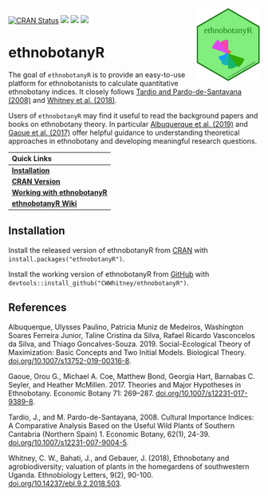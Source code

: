 
<img src="vignettes/ethnobotanyR.png" alt="ethnobotanyR logo" align="right" width = "25%" height="25%"/>

<!-- README.md is generated from README.Rmd. Please edit that file -->

<!-- badges: start -->

[![CRAN
Status](http://www.r-pkg.org/badges/version/ethnobotanyR?color=yellow)](https://cran.r-project.org/package=ethnobotanyR)
[![](http://cranlogs.r-pkg.org/badges/grand-total/ethnobotanyR?color=orange)](https://cran.r-project.org/package=ethnobotanyR)
[![](http://cranlogs.r-pkg.org/badges/ethnobotanyR?color=blue)](https://cran.r-project.org/package=ethnobotanyR)
[![](http://cranlogs.r-pkg.org/badges/last-week/ethnobotanyR?color=green)](https://cran.r-project.org/package=ethnobotanyR)
<!-- badges: end -->

# ethnobotanyR

The goal of `ethnobotanyR` is to provide an easy-to-use platform for
ethnobotanists to calculate quantitative ethnobotany indices. It closely
follows [Tardio and Pardo-de-Santayana
(2008)](\(doi.org/10.1007/s12231-007-9004-5\)) and [Whitney et
al. (2018)](doi.org/10.14237/ebl.9.2.2018.503).

Users of `ethnobotanyR` may find it useful to read the background papers
and books on ethnobotany theory. In particular [Albuquerque et
al. (2019)](doi.org/10.1007/s13752-019-00316-8) and [Gaoue et
al. (2017)](doi.org/10.1007/s12231-017-9389-8) offer helpful guidance
to understanding theoretical approaches in ethnobotany and developing
meaningful
research questions.

<!-- Links: start -->

| Quick Links                                                                                                                                               |
| :-------------------------------------------------------------------------------------------------------------------------------------------------------- |
| [**Installation**](https://github.com/CWWhitney/ethnobotanyR#Installation)                                                                                |
| [**CRAN Version**](https://cran.r-project.org/package=ethnobotanyR)                                                                                       |
| [**Working with ethnobotanyR**](http://htmlpreview.github.io/?https://github.com/CWWhitney/ethnobotanyR/blob/master/vignettes/ethnobotanyr_vignette.html) |
| [**ethnobotanyR Wiki**](https://github.com/CWWhitney/ethnobotanyR/wiki)                                                                                   |

<!-- Links: end -->

## Installation

Install the released version of ethnobotanyR from
[CRAN](https://CRAN.R-project.org) with
`install.packages("ethnobotanyR")`.

Install the working version of ethnobotanyR from
[GitHub](https://github.com) with
`devtools::install_github("CWWhitney/ethnobotanyR")`.

## References

Albuquerque, Ulysses Paulino, Patricia Muniz de Medeiros, Washington
Soares Ferreira Junior, Taline Cristina da Silva, Rafael Ricardo
Vasconcelos da Silva, and Thiago Goncalves-Souza. 2019.
Social-Ecological Theory of Maximization: Basic Concepts and Two Initial
Models. Biological Theory.
[doi.org/10.1007/s13752-019-00316-8](doi.org/10.1007/s13752-019-00316-8).

Gaoue, Orou G., Michael A. Coe, Matthew Bond, Georgia Hart, Barnabas C.
Seyler, and Heather McMillen. 2017. Theories and Major Hypotheses in
Ethnobotany. Economic Botany 71: 269–287.
[doi.org/10.1007/s12231-017-9389-8](doi.org/10.1007/s12231-017-9389-8).

Tardio, J., and M. Pardo-de-Santayana, 2008. Cultural Importance
Indices: A Comparative Analysis Based on the Useful Wild Plants of
Southern Cantabria (Northern Spain) 1. Economic Botany, 62(1), 24-39.
[doi.org/10.1007/s12231-007-9004-5](doi.org/10.1007/s12231-007-9004-5).

Whitney, C. W., Bahati, J., and Gebauer, J. (2018), Ethnobotany and
agrobiodiversity; valuation of plants in the homegardens of southwestern
Uganda. Ethnobiology Letters, 9(2), 90-100.
[doi.org/10.14237/ebl.9.2.2018.503](doi.org/10.14237/ebl.9.2.2018.503).
